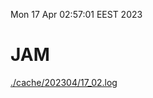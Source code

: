Mon 17 Apr 02:57:01 EEST 2023
# JAM
<a href='./cache/202304/17_02.log'>./cache/202304/17_02.log</a>

